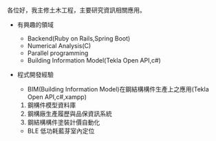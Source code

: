 各位好，我主修土木工程，主要研究資訊相關應用。


* 有興趣的領域

  * Backend(Ruby on Rails,Spring Boot)
  * Numerical Analysis(C)
  * Parallel programming
  * Building Information Model(Tekla Open API,c#)

* 程式開發經驗
  * BIM(Building Information Model)在鋼結構構件生產上之應用(Tekla Open API,c#,xampp)
  1. 鋼構件模型資料庫
  2. 鋼構廠生產履歷與品保資訊系統
  3. 鋼結構構件塗裝計價自動化

  * BLE 低功耗藍芽室內定位



<!---
mibkndmibknd/mibkndmibknd is a ✨ special ✨ repository because its `README.md` (this file) appears on your GitHub profile.
You can click the Preview link to take a look at your changes.
--->
